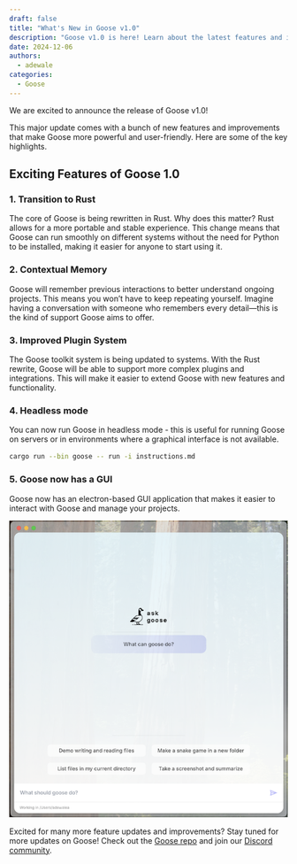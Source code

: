 ```yaml
---
draft: false
title: "What's New in Goose v1.0"
description: "Goose v1.0 is here! Learn about the latest features and improvements."
date: 2024-12-06
authors:
  - adewale
categories:
  - Goose
---
```


We are excited to announce the release of Goose v1.0!

This major update comes with a bunch of new features and improvements that make Goose more powerful and user-friendly. Here are some of the key highlights.

<!-- more -->

## Exciting Features of Goose 1.0

### 1. Transition to Rust

The core of Goose is being rewritten in Rust. Why does this matter? Rust allows for a more portable and stable experience. This change means that Goose can run smoothly on different systems without the need for Python to be installed, making it easier for anyone to start using it.

### 2. Contextual Memory

Goose will remember previous interactions to better understand ongoing projects. This means you won’t have to keep repeating yourself. Imagine having a conversation with someone who remembers every detail—this is the kind of support Goose aims to offer.

### 3. Improved Plugin System

The Goose toolkit system is being updated to systems. With the Rust rewrite, Goose will be able to support more complex plugins and integrations. This will make it easier to extend Goose with new features and functionality.

### 4. Headless mode

You can now run Goose in headless mode - this is useful for running Goose on servers or in environments where a graphical interface is not available.

```sh
cargo run --bin goose -- run -i instructions.md
```

### 5. Goose now has a GUI

Goose now has an electron-based GUI application that makes it easier to interact with Goose and manage your projects.

![Goose GUI](../images/whats-new-in-goose-v1/goose-gui.png)

Excited for many more feature updates and improvements? Stay tuned for more updates on Goose! Check out the [Goose repo](https://github.com/block/goose) and join our [Discord community](https://discord.gg/block-opensource).